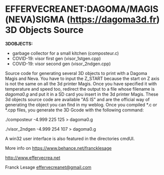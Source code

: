 # EFFERVECREANET:DAGOMA/MAGIS(NEVA)SIGMA (https://dagoma3d.fr) 3D Objects Source

__3DOBJECTS:__
-	garbage collector for a small kitchen (composteur.c)
-	COVID-19: visor first gen (visor_1stgen.cpp)
-	COVID-19: visor second gen (visor_2ndgen.cpp)

Source code for generating several 3D objects to print with a Dagoma Magis and Neva.
You have to input the Z_START because the start on Z axis is not the same on all the 3d printer Magis.
Once you have specified it with temperature and speed too, redirect the output to a file whose filename
is *dagoma0.g* and put it in a SD card you insert in the 3d printer Magis. These 3d objects source code
are available "AS IS" and are the official way of generating the object you can find in my weblog. Once
you compiled *.c or *.cpp files, you generate the 3D Gcode with the following command:

./composteur -4.999 225 125 > dagoma0.g

./visor_2ndgen -4.999 254 107 > dagoma0.g

A win32 user interface is also featured in the directories cmdUI.

More info on https://www.behance.net/francklesage

http://www.effervecrea.net

Franck Lesage
effervecreanet@gmail.com
